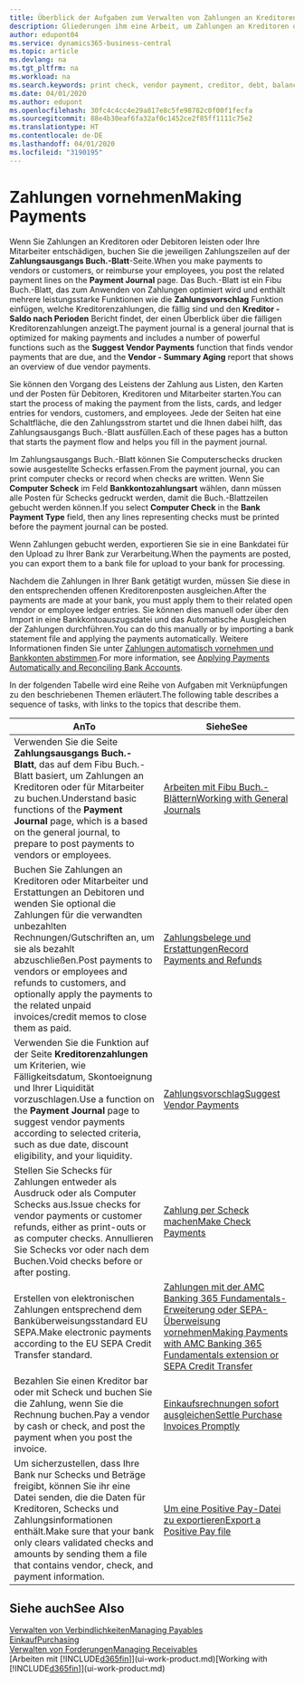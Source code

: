 ```yaml
---
title: Überblick der Aufgaben zum Verwalten von Zahlungen an Kreditoren | Microsoft Docs
description: Gliederungen ihm eine Arbeit, um Zahlungen an Kreditoren oder zu den Gläubigern, einschließlich Buchungszahlungszeilen und das Anzeigen einer Übersicht über den fälligen Saldo zu verwalten.
author: edupont04
ms.service: dynamics365-business-central
ms.topic: article
ms.devlang: na
ms.tgt_pltfrm: na
ms.workload: na
ms.search.keywords: print check, vendor payment, creditor, debt, balance due, AP
ms.date: 04/01/2020
ms.author: edupont
ms.openlocfilehash: 30fc4c4cc4e29a817e8c5fe98782c0f00f1fecfa
ms.sourcegitcommit: 88e4b30eaf6fa32af0c1452ce2f85ff1111c75e2
ms.translationtype: HT
ms.contentlocale: de-DE
ms.lasthandoff: 04/01/2020
ms.locfileid: "3190195"
---
```

# <a name="making-payments"></a><span data-ttu-id="adb94-103">Zahlungen vornehmen</span><span class="sxs-lookup"><span data-stu-id="adb94-103">Making Payments</span></span>

<span data-ttu-id="adb94-104">Wenn Sie Zahlungen an Kreditoren oder Debitoren leisten oder Ihre Mitarbeiter entschädigen, buchen Sie die jeweiligen Zahlungszeilen auf der **Zahlungsausgangs Buch.-Blatt**-Seite.</span><span class="sxs-lookup"><span data-stu-id="adb94-104">When you make payments to vendors or customers, or reimburse your employees, you post the related payment lines on the **Payment Journal** page.</span></span> <span data-ttu-id="adb94-105">Das Buch.-Blatt ist ein Fibu Buch.-Blatt, das zum Anwenden von Zahlungen optimiert wird und enthält mehrere leistungsstarke Funktionen wie die **Zahlungsvorschlag** Funktion einfügen, welche Kreditorenzahlungen, die fällig sind und den **Kreditor - Saldo nach Perioden** Bericht findet, der einen Überblick über die fälligen Kreditorenzahlungen anzeigt.</span><span class="sxs-lookup"><span data-stu-id="adb94-105">The payment journal is a general journal that is optimized for making payments and includes a number of powerful functions such as the **Suggest Vendor Payments** function that finds vendor payments that are due, and the **Vendor - Summary Aging** report that shows an overview of due vendor payments.</span></span>  

<span data-ttu-id="adb94-106">Sie können den Vorgang des Leistens der Zahlung aus Listen, den Karten und der Posten für Debitoren, Kreditoren und Mitarbeiter starten.</span><span class="sxs-lookup"><span data-stu-id="adb94-106">You can start the process of making the payment from the lists, cards, and ledger entries for vendors, customers, and employees.</span></span> <span data-ttu-id="adb94-107">Jede der Seiten hat eine Schaltfläche, die den Zahlungsstrom startet und die Ihnen dabei hilft, das Zahlungsausgangs Buch.-Blatt ausfüllen.</span><span class="sxs-lookup"><span data-stu-id="adb94-107">Each of these pages has a button that starts the payment flow and helps you fill in the payment journal.</span></span>  

<span data-ttu-id="adb94-108">Im Zahlungsausgangs Buch.-Blatt können Sie Computerschecks drucken sowie ausgestellte Schecks erfassen.</span><span class="sxs-lookup"><span data-stu-id="adb94-108">From the payment journal, you can print computer checks or record when checks are written.</span></span> <span data-ttu-id="adb94-109">Wenn Sie **Computer Scheck** im Feld **Bankkontozahlungsart** wählen, dann müssen alle Posten für Schecks gedruckt werden, damit die Buch.-Blattzeilen gebucht werden können.</span><span class="sxs-lookup"><span data-stu-id="adb94-109">If you select **Computer Check** in the **Bank Payment Type** field, then any lines representing checks must be printed before the payment journal can be posted.</span></span>

<span data-ttu-id="adb94-110">Wenn Zahlungen gebucht werden, exportieren Sie sie in eine Bankdatei für den Upload zu Ihrer Bank zur Verarbeitung.</span><span class="sxs-lookup"><span data-stu-id="adb94-110">When the payments are posted, you can export them to a bank file for upload to your bank for processing.</span></span>

<span data-ttu-id="adb94-111">Nachdem die Zahlungen in Ihrer Bank getätigt wurden, müssen Sie diese in den entsprechenden offenen Kreditorenposten ausgleichen.</span><span class="sxs-lookup"><span data-stu-id="adb94-111">After the payments are made at your bank, you must apply them to their related open vendor or employee ledger entries.</span></span> <span data-ttu-id="adb94-112">Sie können dies manuell oder über den Import in eine Bankkontoauszugsdatei und das Automatische Ausgleichen der Zahlungen durchführen.</span><span class="sxs-lookup"><span data-stu-id="adb94-112">You can do this manually or by importing a bank statement file and applying the payments automatically.</span></span> <span data-ttu-id="adb94-113">Weitere Informationen finden Sie unter [Zahlungen automatisch vornehmen und Bankkonten abstimmen](receivables-apply-payments-auto-reconcile-bank-accounts.md).</span><span class="sxs-lookup"><span data-stu-id="adb94-113">For more information, see [Applying Payments Automatically and Reconciling Bank Accounts](receivables-apply-payments-auto-reconcile-bank-accounts.md).</span></span>

<span data-ttu-id="adb94-114">In der folgenden Tabelle wird eine Reihe von Aufgaben mit Verknüpfungen zu den beschriebenen Themen erläutert.</span><span class="sxs-lookup"><span data-stu-id="adb94-114">The following table describes a sequence of tasks, with links to the topics that describe them.</span></span>

| <span data-ttu-id="adb94-115">An</span><span class="sxs-lookup"><span data-stu-id="adb94-115">To</span></span> | <span data-ttu-id="adb94-116">Siehe</span><span class="sxs-lookup"><span data-stu-id="adb94-116">See</span></span> |
| --- | --- |
|<span data-ttu-id="adb94-117">Verwenden Sie die Seite **Zahlungsausgangs Buch.-Blatt**, das auf dem Fibu Buch.-Blatt basiert, um Zahlungen an Kreditoren oder für Mitarbeiter zu buchen.</span><span class="sxs-lookup"><span data-stu-id="adb94-117">Understand basic functions of the **Payment Journal** page, which is a based on the general journal, to prepare to post payments to vendors or employees.</span></span>|[<span data-ttu-id="adb94-118">Arbeiten mit Fibu Buch.-Blättern</span><span class="sxs-lookup"><span data-stu-id="adb94-118">Working with General Journals</span></span>](ui-work-general-journals.md)|
|<span data-ttu-id="adb94-119">Buchen Sie Zahlungen an Kreditoren oder Mitarbeiter und Erstattungen an Debitoren und wenden Sie optional die Zahlungen für die verwandten unbezahlten Rechnungen/Gutschriften an, um sie als bezahlt abzuschließen.</span><span class="sxs-lookup"><span data-stu-id="adb94-119">Post payments to vendors or employees and refunds to customers, and optionally apply the payments to the related unpaid invoices/credit memos to close them as paid.</span></span>|[<span data-ttu-id="adb94-120">Zahlungsbelege und Erstattungen</span><span class="sxs-lookup"><span data-stu-id="adb94-120">Record Payments and Refunds</span></span>](payables-how-post-payments-refunds.md)|
| <span data-ttu-id="adb94-121">Verwenden Sie die Funktion auf der Seite **Kreditorenzahlungen** um Kriterien, wie Fälligkeitsdatum, Skontoeignung und Ihrer Liquidität vorzuschlagen.</span><span class="sxs-lookup"><span data-stu-id="adb94-121">Use a function on the **Payment Journal** page to suggest vendor payments according to selected criteria, such as due date, discount eligibility, and your liquidity.</span></span> |[<span data-ttu-id="adb94-122">Zahlungsvorschlag</span><span class="sxs-lookup"><span data-stu-id="adb94-122">Suggest Vendor Payments</span></span>](payables-how-suggest-vendor-payments.md) |
| <span data-ttu-id="adb94-123">Stellen Sie Schecks für Zahlungen entweder als Ausdruck oder als Computer Schecks aus.</span><span class="sxs-lookup"><span data-stu-id="adb94-123">Issue checks for vendor payments or customer refunds, either as print-outs or as computer checks.</span></span> <span data-ttu-id="adb94-124">Annullieren Sie Schecks vor oder nach dem Buchen.</span><span class="sxs-lookup"><span data-stu-id="adb94-124">Void checks before or after posting.</span></span> |[<span data-ttu-id="adb94-125">Zahlung per Scheck machen</span><span class="sxs-lookup"><span data-stu-id="adb94-125">Make Check Payments</span></span>](payables-how-work-checks.md) |
|<span data-ttu-id="adb94-126">Erstellen von elektronischen Zahlungen entsprechend dem Banküberweisungsstandard EU SEPA.</span><span class="sxs-lookup"><span data-stu-id="adb94-126">Make electronic payments according to the EU SEPA Credit Transfer standard.</span></span>|[<span data-ttu-id="adb94-127">Zahlungen mit der AMC Banking 365 Fundamentals-Erweiterung oder SEPA-Überweisung vornehmen</span><span class="sxs-lookup"><span data-stu-id="adb94-127">Making Payments with AMC Banking 365 Fundamentals extension or SEPA Credit Transfer</span></span>](finance-make-payments-with-bank-data-conversion-service-or-sepa-credit-transfer.md)|
| <span data-ttu-id="adb94-128">Bezahlen Sie einen Kreditor bar oder mit Scheck und buchen Sie die Zahlung, wenn Sie die Rechnung buchen.</span><span class="sxs-lookup"><span data-stu-id="adb94-128">Pay a vendor by cash or check, and post the payment when you post the invoice.</span></span> |[<span data-ttu-id="adb94-129">Einkaufsrechnungen sofort ausgleichen</span><span class="sxs-lookup"><span data-stu-id="adb94-129">Settle Purchase Invoices Promptly</span></span>](finance-how-to-settle-purchase-invoices-promptly.md) |
| <span data-ttu-id="adb94-130">Um sicherzustellen, dass Ihre Bank nur Schecks und Beträge freigibt, können Sie ihr eine Datei senden, die die Daten für Kreditoren, Schecks und Zahlungsinformationen enthält.</span><span class="sxs-lookup"><span data-stu-id="adb94-130">Make sure that your bank only clears validated checks and amounts by sending them a file that contains vendor, check, and payment information.</span></span> |[<span data-ttu-id="adb94-131">Um eine Positive Pay-Datei zu exportieren</span><span class="sxs-lookup"><span data-stu-id="adb94-131">Export a Positive Pay file</span></span>](finance-how-positive-pay.md) |

## <a name="see-also"></a><span data-ttu-id="adb94-132">Siehe auch</span><span class="sxs-lookup"><span data-stu-id="adb94-132">See Also</span></span>
[<span data-ttu-id="adb94-133">Verwalten von Verbindlichkeiten</span><span class="sxs-lookup"><span data-stu-id="adb94-133">Managing Payables</span></span>](payables-manage-payables.md)  
[<span data-ttu-id="adb94-134">Einkauf</span><span class="sxs-lookup"><span data-stu-id="adb94-134">Purchasing</span></span>](purchasing-manage-purchasing.md)  
[<span data-ttu-id="adb94-135">Verwalten von Forderungen</span><span class="sxs-lookup"><span data-stu-id="adb94-135">Managing Receivables</span></span>](receivables-manage-receivables.md)  
<span data-ttu-id="adb94-136">[Arbeiten mit [!INCLUDE[d365fin](includes/d365fin_md.md)]](ui-work-product.md)</span><span class="sxs-lookup"><span data-stu-id="adb94-136">[Working with [!INCLUDE[d365fin](includes/d365fin_md.md)]](ui-work-product.md)</span></span>  

